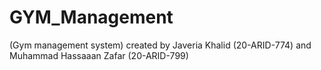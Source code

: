 # GYM_Management
(Gym management system) created by Javeria Khalid (20-ARID-774) and Muhammad Hassaaan Zafar (20-ARID-799)
